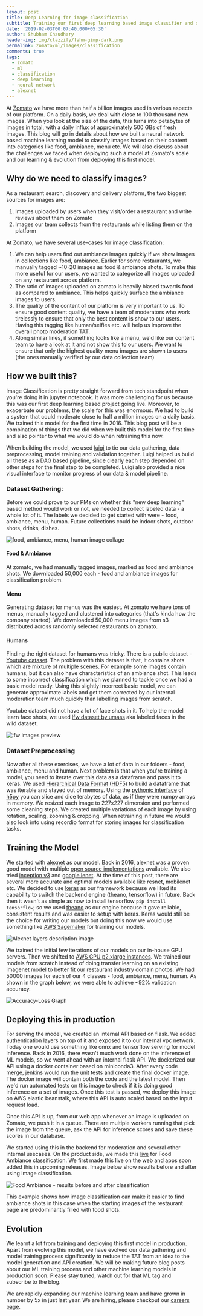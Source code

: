 ```yaml
---
layout: post
title: Deep Learning for image classification
subtitle: Training our first deep learning based image classifier and deploying it to production
date: '2019-02-03T00:07:40.000+05:30'
author: Shubham Chaudhary
header-img: img/clazzify/fahm-gimp-dark.png
permalink: zomato/ml/images/classification
comments: true
tags:
  - zomato
  - ml
  - classification
  - deep learning
  - neural network
  - alexnet
---
```


At [Zomato][zomato-homepage] we have more than half a billion images used in various aspects of our platform.
On a daily basis, we deal with close to 100 thousand new images.
When you look at the size of the data, this turns into petabytes of images in total,
with a daily influx of approximately 500 GBs of fresh images.
This blog will go in details about how we built a neural network based machine learning model to classify images based on
their content into categories like food, ambiance, menu etc.
We will also discuss about the challenges we faced when deploying such a model at Zomato's scale and
our learning & evolution from deploying this first model.

## Why do we need to classify images?

<!-- Image classification is the process of categorizing images into bins. -->
As a restaurant search, discovery and delivery platform, the two biggest sources for images are:

1. Images uploaded by users when they visit/order a restaurant and write reviews about them on Zomato
2. Images our team collects from the restaurants while listing them on the platform

At Zomato, we have several use-cases for image classification:

1. We can help users find out ambiance images quickly if we show images in collections like food, ambiance.
Earlier for some restaurants, we manually tagged ~10-20 images as food & ambiance shots.
To make this more useful for our users, we wanted to categorize all images uploaded on any restaurant across platform.
2. The ratio of images uploaded on zomato is heavily biased towards food as compared to ambiance.
This helps quickly surface the ambiance images to users.
3. The quality of the content of our platform is very important to us.
To ensure good content quality, we have a team of moderators who work tirelessly to ensure that only the best content
is show to our users.
Having this tagging like human/selfies etc. will help us improve the overall photo moderation TAT.
4. Along similar lines, if something looks like a menu,
we'd like our content team to have a look at it and not show this to our users.
We want to ensure that only the highest quality menu images are shown to users
(the ones manually verified by our data collection team)

## How we built this?

Image Classification is pretty straight forward from tech standpoint when you're doing it in jupyter notebook.
It was more challenging for us because this was our first deep learning based project going live.
Moreover, to exacerbate our problems, the scale for this was enormous.
We had to build a system that could moderate close to half a million images on a daily basis.
We trained this model for the first time in 2016.
This blog post will be a combination of things that we did when we built this model for the first time and
also pointer to what we would do when retraining this now.

When building the model, we used [luigi][luigi-home] to tie our data gathering, data preprocessing, model training and validation together.
Luigi helped us build all these as a DAG based pipeline, since clearly each step depended on other steps for the final step to be completed.
Luigi also provided a nice visual interface to monitor progress of our data & model pipeline.

### Dataset Gathering:
Before we could prove to our PMs on whether this "new deep learning" based method would work or not,
we needed to collect labeled data - a whole lot of it.
The labels we decided to get started with were - food, ambiance, menu, human.
Future collections could be indoor shots, outdoor shots, drinks, dishes.

![food, ambiance, menu, human image collage][fahm-collage]

#### Food & Ambiance
At zomato, we had manually tagged images, marked as food and ambiance shots.
We downloaded 50,000 each - food and ambiance images for classification problem.

#### Menu
Generating dataset for menus was the easiest.
At zomato we have tons of menus, manually tagged and clustered into categories (that's kinda how the company started).
We downloaded 50,000 menu images from s3 distributed across randomly selected restaurants on zomato.

#### Humans
Finding the right dataset for humans was tricky.
There is a public dataset - [Youtube dataset][youtube-dataset].
The problem with this dataset is that, it contains shots which are mixture of multiple scenes.
For example some images contain humans, but it can also have characteristics of an ambiance shot.
This leads to some incorrect classification which we planned to tackle once we had a basic model ready.
Using this slightly incorrect basic model, we can generate approximate labels
and get them corrected by our internal moderation team much quickly than labelling images from scratch.

<!-- ![confusing image][confusing-youtube-human-image] -->

Youtube dataset did not have a lot of face shots in it.
To help the model learn face shots, we used [lfw dataset by umass][lfw-dataset] aka labeled faces in the wild dataset.

![lfw images preview][lfw-images-preview]

### Dataset Preprocessing
Now after all these exercises, we have a lot of data in our folders - food, ambiance, menu and human.
Next problem is that when you're training a model, you need to iterate over this data as a dataframe and pass it to keras.
We used [Hierarchical Data Format][hdf] ([HDF5][h5py-home]) to build a dataframe that was iterable and stayed out of memory.
Using the [pythonic interface][h5py-docs] of [h5py][h5py-git] you can slice and dice terabytes of data,
as if they were numpy arrays in memory.
We resized each image to 227x227 dimension and performed some cleaning steps.
We created multiple variations of each image by using rotation, scaling, zooming & cropping.
When retraining in future we would also look into using recordio format for storing images for classification tasks.


## Training the Model

We started with [alexnet][alexnet-paper] as our model.
Back in 2016, alexnet was a proven good model with multiple [open source implementations][alexnet-implementation] available.
We also tried [inception v3][inception-v3-paper] and [google lenet][goog-lenet-paper].
At the time of this post, there are several more accurate and optimal models available like resnet, mobilenet etc.
We decided to use [keras][keras] as our framework because we liked its capability to switch the backend engine (theano, tensorflow) in future.
Back then it wasn't as simple as now to install tensorflow `pip install tensorflow`,
so we used [theano][theano] as our engine because it gave reliable, consistent results and was easier to setup with keras.
Keras would still be the choice for writing our models but doing this now we would use something like
[AWS Sagemaker][aws-sagemaker] for training our models.

![Alexnet layers description image][alexnet-layers-image]

We trained the initial few iterations of our models on our in-house GPU servers. Then we shifted to [AWS GPU p2.xlarge
 instances][aws-gpu-instances].
We trained our models from scratch instead of doing transfer learning on an existing imagenet model
to better fit our restaurant industry domain photos.
We had 50000 images for each of our 4 classes - food, ambiance, menu, human.
As shown in the graph below, we were able to achieve ~92% validation accuracy.

![Accuracy-Loss Graph][clazzify-accuracy-loss-graph]


## Deploying this in production

For serving the model, we created an internal API based on flask.
We added authentication layers on top of it and exposed it to our internal vpc network.
Today one would use something like onnx and tensorflow serving for model inference.
Back in 2016, there wasn't much work done on the inference of ML models, so we went ahead with an internal flask API.
We dockerized our API using a docker container based on miniconda3.
After every code merge, jenkins would run the unit tests and create the final docker image.
The docker image will contain both the code and the latest model.
Then we'd run automated tests on this image to check if it is doing good inference on a set of images.
Once this test is passed, we deploy this image on AWS elastic beanstalk,
where this API is auto scaled based on the input request load.

Once this API is up, from our web app whenever an image is uploaded on Zomato, we push it in a queue.
There are multiple workers running that pick the image from the queue,
ask the API for inference scores and save these scores in our database.

We started using this in the backend for moderation and several other internal usecases.
On the product side, we made this [live][project-deep-announcement] for Food Ambiance classification.
We first made this live on the web and apps soon added this in upcoming releases.
Image below show results before and after using image classification.

![Food Ambiance - results before and after classification][food-ambiance-web-gimp]

This example shows how image classification can make it easier to find ambiance shots
in this case when the starting images of the restaurant page are predominantly filled with food shots.


## Evolution

We learnt a lot from training and deploying this first model in production.
Apart from evolving this model, we have evolved our data gathering and model training
process significantly to reduce the TAT from an idea to the model generation and API creation.
We will be making future blog posts about our ML training process and other machine learning models in production soon.
Please stay tuned, watch out for that ML tag and subscribe to the blog.

We are rapidly expanding our machine learning team and have grown in number by 5x in just last year.
We are hiring, please checkout our [careers page][zomato-careers-page].

<!-- Tensorflow Lite -->

<!--https://docs.google.com/presentation/d/1MaFPaTSEMG90qzjFIQbfDdCKT-p0xYqS7C6Pz-W6sZE/edit#slide=id.g198284fc4a_0_65-->

[food-ambiance-web]: {{site.baseurl}}/img/clazzify/food-ambiance.png
[food-ambiance-web-gimp]: {{site.baseurl}}/img/clazzify/food-ambiance-in-product.png
[project-deep-announcement]: https://twitter.com/ylogx/status/844817269297311744
[confusing-youtube-human-image]: {{site.baseurl}}/img/clazzify/human_in_action_1.jpg
[lfw-images-preview]: {{site.baseurl}}/img/clazzify/lfw_six_face_panels.jpg
[youtube-dataset]: http://www.cs.ucf.edu/~liujg/YouTube_Action_dataset.html
[lfw-dataset]: http://vis-www.cs.umass.edu/lfw/
[zomato-homepage]: https://www.zomato.com
[h5py-home]: https://www.h5py.org/
[h5py-git]: https://github.com/h5py/h5py
[h5py-docs]: http://docs.h5py.org/en/stable/quick.html
[hdf]: https://en.wikipedia.org/wiki/Hierarchical_Data_Format
[luigi-home]: https://github.com/spotify/luigi
[alexnet-paper]: https://papers.nips.cc/paper/4824-imagenet-classification-with-deep-convolutional-neural-networks.pdf
[inception-v3-paper]: https://arxiv.org/pdf/1512.00567.pdf
[goog-lenet-paper]: https://www.cs.unc.edu/~wliu/papers/GoogLeNet.pdf
[alexnet-implementation]: https://github.com/Zomato/convnets-keras
[alexnet-layers-image]:  {{site.baseurl}}/img/clazzify/alexnet-layers.png
[keras]: https://keras.io/
[theano]: https://github.com/Theano/Theano
[aws-gpu-instances]: https://aws.amazon.com/ec2/instance-types/#Accelerated_Computing
[aws-sagemaker]: https://aws.amazon.com/sagemaker/
[clazzify-accuracy-loss-graph]: {{site.baseurl}}/img/clazzify/accuracy-loss-graph.png
[zomato-careers-page]: https://www.zomato.com/careers
[fahm-collage]: {{site.baseurl}}/img/clazzify/fahm-collage.png
